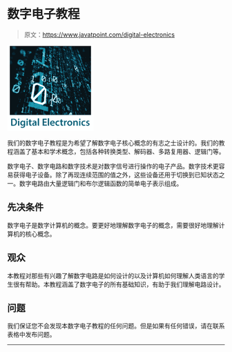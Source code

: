 # 数字电子教程

> 原文：<https://www.javatpoint.com/digital-electronics>

![Digital Electronics Tutorial](img/243a4ee2e09558d84c6b7f824acbdf1e.png)

我们的数字电子教程是为希望了解数字电子核心概念的有志之士设计的。我们的教程涵盖了基本和学术概念，包括各种转换类型、解码器、多路复用器、逻辑门等。

数字电子、数字电路和数字技术是对数字信号进行操作的电子产品。数字技术更容易获得电子设备。除了再现连续范围的值之外，这些设备还用于切换到已知状态之一。数字电路由大量逻辑门和布尔逻辑函数的简单电子表示组成。

## 先决条件

数字电子是数字计算机的概念。要更好地理解数字电子的概念，需要很好地理解计算机的核心概念。

## 观众

本教程对那些有兴趣了解数字电路是如何设计的以及计算机如何理解人类语言的学生很有帮助。本教程涵盖了数字电子的所有基础知识，有助于我们理解电路设计。

## 问题

我们保证您不会发现本数字电子教程的任何问题。但是如果有任何错误，请在联系表格中发布问题。

* * *